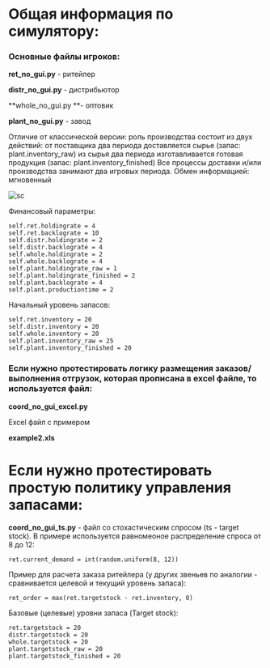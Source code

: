 # Общая информация по симулятору:
### Основные файлы игроков:

**ret_no_gui.py** - ритейлер

**distr_no_gui.py** - дистрибьютор

**whole_no_gui.py **- оптовик

**plant_no_gui.py** - завод

Отличие от классической версии: роль производства состоит из двух действий: от поставщика два периода доставляется сырье (запас: plant.inventory_raw) из сырья два периода изготавливается готовая продукция (запас: plant.inventory_finished)
Все процессы доставки и/или производства занимают два игровых периода. Обмен информацией: мгновенный

![sc](https://github.com/user-attachments/assets/a7e163be-d54e-4156-a813-09a6bb5eea7a)

Финансовый параметры:
```
self.ret.holdingrate = 4
self.ret.backlograte = 10 
self.distr.holdingrate = 2
self.distr.backlograte = 4
self.whole.holdingrate = 2
self.whole.backlograte = 4
self.plant.holdingrate_raw = 1
self.plant.holdingrate_finished = 2
self.plant.backlograte = 4
self.plant.productiontime = 2
```

Начальный уровень запасов:
```
self.ret.inventory = 20
self.distr.inventory = 20
self.whole.inventory = 20
self.plant.inventory_raw = 25
self.plant.inventory_finished = 20
```

### Если нужно протестировать логику размещения заказов/выполнения отгрузок, которая прописана в excel файле, то используется файл:

**coord_no_gui_excel.py**

Excel файл с примером

**example2.xls**

# Если нужно протестировать простую политику управления запасами:

**coord_no_gui_ts.py** - файл со стохастическим спросом (ts - target stock). В примере используется равномеоное распределение спроса от 8 до 12:

```
ret.current_demand = int(random.uniform(8, 12))
```

Пример для расчета заказа ритейлера (у других звеньев по аналогии - сравнивается целевой и текущий уровень запаса):
```
ret_order = max(ret.targetstock - ret.inventory, 0)
```

Базовые (целевые) уровни запаса (Target stock):
```
ret.targetstock = 20
distr.targetstock = 20
whole.targetstock = 20
plant.targetstock_raw = 20
plant.targetstock_finished = 20
```

